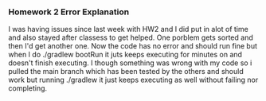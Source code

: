 ### Homework 2 Error Explanation

I was having issues since last week with HW2 and I did put in alot of time and also stayed after classess to get helped. One porblem gets sorted and then I'd get another one. Now the code has no error and should run fine but when I do ./gradlew bootRun it juts keeps executing for minutes on and doesn't finish executing. I though something was wrong with my code so i pulled the main branch which has been tested by the others and should work but running ./gradlew it just keeps executing as well without failing nor completing. 